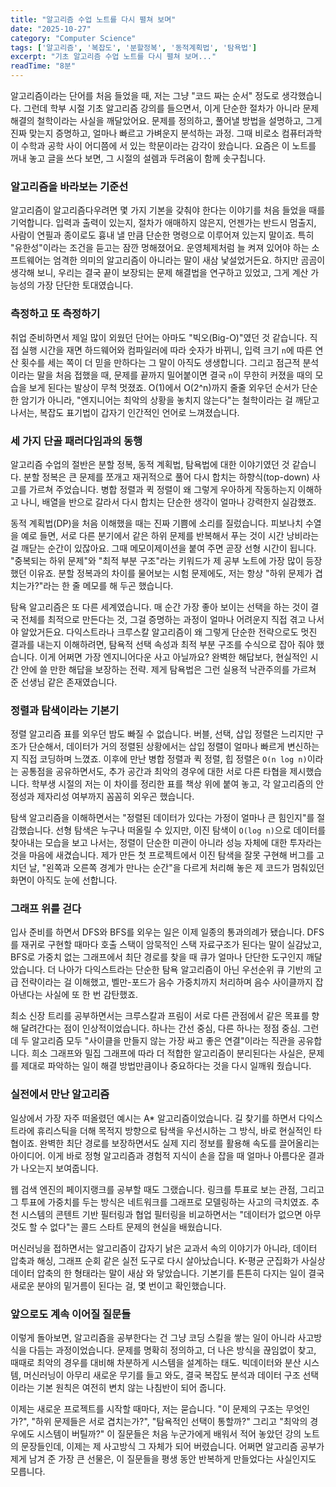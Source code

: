 ```yaml
---
title: "알고리즘 수업 노트를 다시 펼쳐 보며"
date: "2025-10-27"
category: "Computer Science"
tags: ['알고리즘', '복잡도', '분할정복', '동적계획법', '탐욕법']
excerpt: "기초 알고리즘 수업 노트를 다시 펼쳐 보며..."
readTime: "8분"
---
```


알고리즘이라는 단어를 처음 들었을 때, 저는 그냥 "코드 짜는 순서" 정도로 생각했습니다. 그런데 학부 시절 기초 알고리즘 강의를 들으면서, 이게 단순한 절차가 아니라 문제 해결의 철학이라는 사실을 깨달았어요. 문제를 정의하고, 풀어낼 방법을 설명하고, 그게 진짜 맞는지 증명하고, 얼마나 빠르고 가벼운지 분석하는 과정. 그때 비로소 컴퓨터과학이 수학과 공학 사이 어디쯤에 서 있는 학문이라는 감각이 왔습니다. 요즘은 이 노트를 꺼내 놓고 글을 쓰다 보면, 그 시절의 설렘과 두려움이 함께 솟구칩니다.

### 알고리즘을 바라보는 기준선

알고리즘이 알고리즘다우려면 몇 가지 기본을 갖춰야 한다는 이야기를 처음 들었을 때를 기억합니다. 입력과 출력이 있는지, 절차가 애매하지 않은지, 언젠가는 반드시 멈출지, 사람이 연필과 종이로도 흉내 낼 만큼 단순한 명령으로 이루어져 있는지 말이죠. 특히 "유한성"이라는 조건을 듣고는 잠깐 멍해졌어요. 운영체제처럼 늘 켜져 있어야 하는 소프트웨어는 엄격한 의미의 알고리즘이 아니라는 말이 새삼 낯설었거든요. 하지만 곰곰이 생각해 보니, 우리는 결국 끝이 보장되는 문제 해결법을 연구하고 있었고, 그게 계산 가능성의 가장 단단한 토대였습니다.

### 측정하고 또 측정하기

취업 준비하면서 제일 많이 외웠던 단어는 아마도 "빅오(Big-O)"였던 것 같습니다. 직접 실행 시간을 재면 하드웨어와 컴파일러에 따라 숫자가 바뀌니, 입력 크기 `n`에 따른 연산 횟수를 세는 쪽이 더 믿을 만하다는 그 말이 아직도 생생합니다. 그리고 점근적 분석이라는 말을 처음 접했을 때, 문제를 끝까지 밀어붙이면 결국 `n`이 무한히 커졌을 때의 모습을 보게 된다는 발상이 무척 멋졌죠. O(1)에서 O(2^n)까지 줄줄 외우던 순서가 단순한 암기가 아니라, "엔지니어는 최악의 상황을 놓치지 않는다"는 철학이라는 걸 깨닫고 나서는, 복잡도 표기법이 갑자기 인간적인 언어로 느껴졌습니다.

### 세 가지 단골 패러다임과의 동행

알고리즘 수업의 절반은 분할 정복, 동적 계획법, 탐욕법에 대한 이야기였던 것 같습니다. 분할 정복은 큰 문제를 쪼개고 재귀적으로 풀어 다시 합치는 하향식(top-down) 사고를 가르쳐 주었습니다. 병합 정렬과 퀵 정렬이 왜 그렇게 우아하게 작동하는지 이해하고 나니, 배열을 반으로 갈라서 다시 합치는 단순한 생각이 얼마나 강력한지 실감했죠.

동적 계획법(DP)을 처음 이해했을 때는 진짜 기쁨에 소리를 질렀습니다. 피보나치 수열을 예로 들면, 서로 다른 분기에서 같은 하위 문제를 반복해서 푸는 것이 시간 낭비라는 걸 깨닫는 순간이 있잖아요. 그때 메모이제이션을 붙여 주면 곧장 선형 시간이 됩니다. "중복되는 하위 문제"와 "최적 부분 구조"라는 키워드가 제 공부 노트에 가장 많이 등장했던 이유죠. 분할 정복과의 차이를 물어보는 시험 문제에도, 저는 항상 "하위 문제가 겹치는가?"라는 한 줄 메모를 해 두곤 했습니다.

탐욕 알고리즘은 또 다른 세계였습니다. 매 순간 가장 좋아 보이는 선택을 하는 것이 결국 전체를 최적으로 만든다는 것, 그걸 증명하는 과정이 얼마나 어려운지 직접 겪고 나서야 알았거든요. 다익스트라나 크루스칼 알고리즘이 왜 그렇게 단순한 전략으로도 멋진 결과를 내는지 이해하려면, 탐욕적 선택 속성과 최적 부분 구조를 수식으로 잡아 줘야 했습니다. 이게 어쩌면 가장 엔지니어다운 사고 아닐까요? 완벽한 해답보다, 현실적인 시간 안에 쓸 만한 해답을 보장하는 전략. 제게 탐욕법은 그런 실용적 낙관주의를 가르쳐 준 선생님 같은 존재였습니다.

### 정렬과 탐색이라는 기본기

정렬 알고리즘 표를 외우던 밤도 빠질 수 없습니다. 버블, 선택, 삽입 정렬은 느리지만 구조가 단순해서, 데이터가 거의 정렬된 상황에서는 삽입 정렬이 얼마나 빠르게 변신하는지 직접 코딩하며 느꼈죠. 이후에 만난 병합 정렬과 퀵 정렬, 힙 정렬은 `O(n log n)`이라는 공통점을 공유하면서도, 추가 공간과 최악의 경우에 대한 서로 다른 타협을 제시했습니다. 학부생 시절의 저는 이 차이를 정리한 표를 책상 위에 붙여 놓고, 각 알고리즘의 안정성과 제자리성 여부까지 꼼꼼히 외우곤 했습니다.

탐색 알고리즘을 이해하면서는 "정렬된 데이터가 있다는 가정이 얼마나 큰 힘인지"를 절감했습니다. 선형 탐색은 누구나 떠올릴 수 있지만, 이진 탐색이 `O(log n)`으로 데이터를 찾아내는 모습을 보고 나서는, 정렬이 단순한 미관이 아니라 성능 자체에 대한 투자라는 것을 마음에 새겼습니다. 제가 만든 첫 프로젝트에서 이진 탐색을 잘못 구현해 버그를 고치던 날, "왼쪽과 오른쪽 경계가 만나는 순간"을 다르게 처리해 놓은 제 코드가 멈춰있던 화면이 아직도 눈에 선합니다.

### 그래프 위를 걷다

입사 준비를 하면서 DFS와 BFS를 외우는 일은 이제 일종의 통과의례가 됐습니다. DFS를 재귀로 구현할 때마다 호출 스택이 암묵적인 스택 자료구조가 된다는 말이 실감났고, BFS로 가중치 없는 그래프에서 최단 경로를 찾을 때 큐가 얼마나 단단한 도구인지 깨달았습니다. 더 나아가 다익스트라는 단순한 탐욕 알고리즘이 아닌 우선순위 큐 기반의 고급 전략이라는 걸 이해했고, 벨만-포드가 음수 가중치까지 처리하며 음수 사이클까지 잡아낸다는 사실에 또 한 번 감탄했죠.

최소 신장 트리를 공부하면서는 크루스칼과 프림이 서로 다른 관점에서 같은 목표를 향해 달려간다는 점이 인상적이었습니다. 하나는 간선 중심, 다른 하나는 정점 중심. 그런데 두 알고리즘 모두 "사이클을 만들지 않는 가장 싸고 좋은 연결"이라는 직관을 공유합니다. 희소 그래프와 밀집 그래프에 따라 더 적합한 알고리즘이 분리된다는 사실은, 문제를 제대로 파악하는 일이 해결 방법만큼이나 중요하다는 것을 다시 일깨워 줬습니다.

### 실전에서 만난 알고리즘

일상에서 가장 자주 떠올렸던 예시는 A* 알고리즘이었습니다. 길 찾기를 하면서 다익스트라에 휴리스틱을 더해 목적지 방향으로 탐색을 우선시하는 그 방식, 바로 현실적인 타협이죠. 완벽한 최단 경로를 보장하면서도 실제 지리 정보를 활용해 속도를 끌어올리는 아이디어. 이게 바로 정형 알고리즘과 경험적 지식이 손을 잡을 때 얼마나 아름다운 결과가 나오는지 보여줍니다.

웹 검색 엔진의 페이지랭크를 공부할 때도 그랬습니다. 링크를 투표로 보는 관점, 그리고 그 투표에 가중치를 두는 방식은 네트워크를 그래프로 모델링하는 사고의 극치였죠. 추천 시스템의 콘텐트 기반 필터링과 협업 필터링을 비교하면서는 "데이터가 없으면 아무것도 할 수 없다"는 콜드 스타트 문제의 현실을 배웠습니다.

머신러닝을 접하면서는 알고리즘이 갑자기 낡은 교과서 속의 이야기가 아니라, 데이터 압축과 해싱, 그래프 순회 같은 실전 도구로 다시 살아났습니다. K-평균 군집화가 사실상 데이터 압축의 한 형태라는 말이 새삼 와 닿았습니다. 기본기를 튼튼히 다지는 일이 결국 새로운 분야의 밑거름이 된다는 걸, 몇 번이고 확인했습니다.

### 앞으로도 계속 이어질 질문들

이렇게 돌아보면, 알고리즘을 공부한다는 건 그냥 코딩 스킬을 쌓는 일이 아니라 사고방식을 다듬는 과정이었습니다. 문제를 명확히 정의하고, 더 나은 방식을 끊임없이 찾고, 때때로 최악의 경우를 대비해 차분하게 시스템을 설계하는 태도. 빅데이터와 분산 시스템, 머신러닝이 아무리 새로운 무기를 들고 와도, 결국 복잡도 분석과 데이터 구조 선택이라는 기본 원칙은 여전히 변치 않는 나침반이 되어 줍니다.

이제는 새로운 프로젝트를 시작할 때마다, 저는 묻습니다. "이 문제의 구조는 무엇인가?", "하위 문제들은 서로 겹치는가?", "탐욕적인 선택이 통할까?" 그리고 "최악의 경우에도 시스템이 버틸까?" 이 질문들은 처음 누군가에게 배워서 적어 놓았던 강의 노트의 문장들인데, 이제는 제 사고방식 그 자체가 되어 버렸습니다. 어쩌면 알고리즘 공부가 제게 남겨 준 가장 큰 선물은, 이 질문들을 평생 동안 반복하게 만들었다는 사실인지도 모릅니다.
